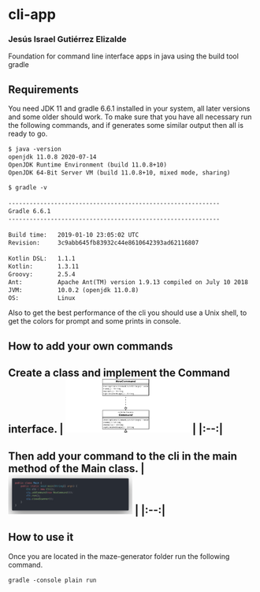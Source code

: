 # cli-app
### Jesús Israel Gutiérrez Elizalde
Foundation for command line interface apps in java using the build
tool gradle
## Requirements
You need JDK 11 and gradle 6.6.1 installed in your system, all later
versions and some older should work.
To make sure that you have all necessary run the following commands,
and if generates some similar output then all is ready to go.
```
$ java -version
openjdk 11.0.8 2020-07-14
OpenJDK Runtime Environment (build 11.0.8+10)
OpenJDK 64-Bit Server VM (build 11.0.8+10, mixed mode, sharing)
```

```
$ gradle -v

------------------------------------------------------------
Gradle 6.6.1
------------------------------------------------------------

Build time:   2019-01-10 23:05:02 UTC
Revision:     3c9abb645fb83932c44e8610642393ad62116807

Kotlin DSL:   1.1.1
Kotlin:       1.3.11
Groovy:       2.5.4
Ant:          Apache Ant(TM) version 1.9.13 compiled on July 10 2018
JVM:          10.0.2 (openjdk 11.0.8)
OS:           Linux
```
Also to get the best performance of the cli you should use a Unix 
shell, to get the colors for prompt and some prints in console.

## How to add your own commands
Create a class and implement the Command interface.
| <img src="/img/newCommandinUML.png" width="50%"> |
|:--:|
---------------------------------------------------
Then add your command to the cli in the main method of the Main class.
| <img src="/img/addingNewCommand.png" width="50%"> |
|:--:|
---------------------------------------------------

## How to use it
Once you are located in the maze-generator folder run the following
command.
```
gradle -console plain run
```
